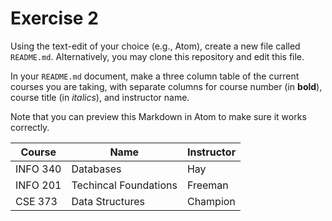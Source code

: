 # Exercise 2
Using the text-edit of your choice (e.g., Atom), create a new file called `README.md`. Alternatively, you may clone this repository and edit this file.

In your `README.md` document, make a three column table of the current courses you are taking, with separate columns for course number (in **bold**), course title (in _italics_), and instructor name.

Note that you can preview this Markdown in Atom to make sure it works correctly.

|Course  | Name      | Instructor|
|--------|-----------| ----------|
|INFO 340| Databases | Hay       |         |
|INFO 201| Techincal Foundations | Freeman |
|CSE 373 | Data Structures       | Champion|


